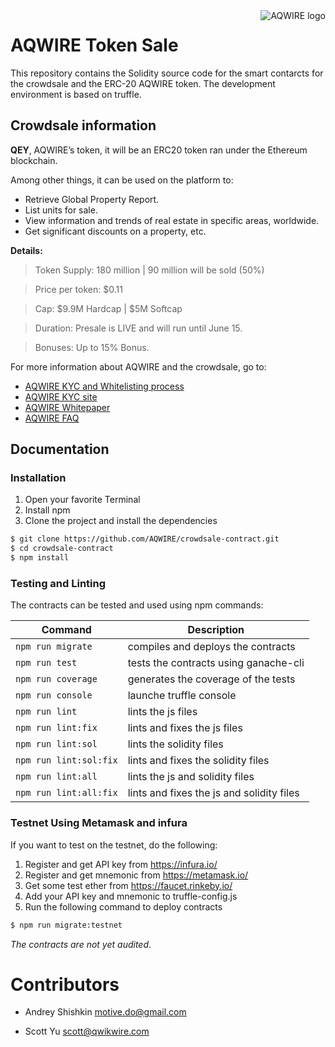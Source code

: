 <a href="https://aqwire.io/">
    <img src="https://cdn-images-1.medium.com/max/1000/1*oWcFukUctnjw0SHBWBSxEA.png"
         align="right" valign="top" alt="AQWIRE logo" />
</a>

# AQWIRE Token Sale

This repository contains the Solidity source code for the smart contarcts for the crowdsale and the ERC-20 AQWIRE token. The development environment is based on truffle.

## Crowdsale information

**QEY**, AQWIRE’s token, it will be an ERC20 token ran under the Ethereum blockchain.

Among other things, it can be used on the platform to:

- Retrieve Global Property Report.
- List units for sale.
- View information and trends of real estate in specific areas, worldwide.
- Get significant discounts on a property, etc.

**Details:**
> Token Supply: 180 million | 90 million will be sold (50%)

> Price per token: $0.11

> Cap: $9.9M Hardcap | $5M Softcap

> Duration: Presale is LIVE and will run until June 15.

> Bonuses: Up to 15% Bonus.

For more information about AQWIRE and the crowdsale, go to:

- [AQWIRE KYC and Whitelisting process](https://medium.com/aqwire/https-medium-com-aqwire-aqwire-kyc-whitelisting-how-does-it-work-982cd51a8310)
- [AQWIRE KYC site](https://aqwire.io/kyc)
- [AQWIRE Whitepaper](https://aqwire.io/#whitepaper)
- [AQWIRE FAQ](https://medium.com/aqwire/https-medium-com-inno-91650-aqwire-frequently-asked-questions-e65555cb26eb)

## Documentation

### Installation 
1. Open your favorite Terminal 
2. Install npm
3. Clone the project and install the dependencies
```sh
$ git clone https://github.com/AQWIRE/crowdsale-contract.git
$ cd crowdsale-contract
$ npm install
```

### Testing and Linting
The contracts can be tested and used using npm commands:

| Command | Description |
| ------ | ------ |
| ``` npm run migrate ``` | compiles and deploys the contracts |
| ``` npm run test ``` | tests the contracts using ganache-cli |
| ``` npm run coverage ``` | generates the coverage of the tests |
| ``` npm run console ``` | launche truffle console |
| ``` npm run lint ``` | lints the js files |
| ``` npm run lint:fix ``` | lints and fixes the js files  |
| ``` npm run lint:sol ``` | lints the solidity files |
| ``` npm run lint:sol:fix ``` | lints and fixes the solidity files |
| ``` npm run lint:all ``` | lints the js and solidity files |
| ``` npm run lint:all:fix ``` | lints and fixes the js and solidity files |


### Testnet Using Metamask and infura
If you want to test on the testnet, do the following:

1. Register and get API key from https://infura.io/
2. Register and get mnemonic from https://metamask.io/
3. Get some test ether from https://faucet.rinkeby.io/
4. Add your API key and mnemonic to truffle-config.js
5. Run the following command to deploy contracts
```sh
$ npm run migrate:testnet
```

*The contracts are not yet audited*. 

# Contributors

* Andrey Shishkin <motive.do@gmail.com>
* Scott Yu <scott@qwikwire.com>


   [truffle]: <http://truffleframework.com/>
